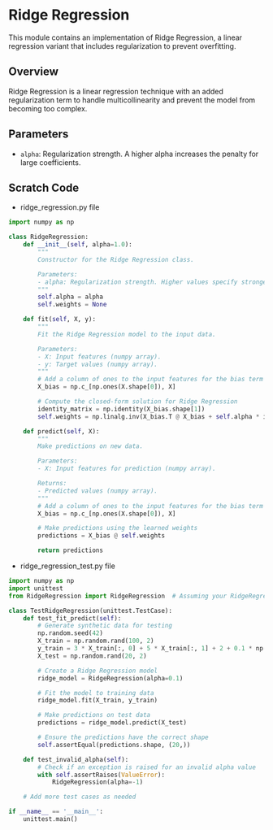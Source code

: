 # Ridge Regression

This module contains an implementation of Ridge Regression, a linear regression variant that includes regularization to prevent overfitting.

## Overview

Ridge Regression is a linear regression technique with an added regularization term to handle multicollinearity and prevent the model from becoming too complex.

## Parameters

- `alpha`: Regularization strength. A higher alpha increases the penalty for large coefficients.

## Scratch Code 

- ridge_regression.py file 

```py
import numpy as np

class RidgeRegression:
    def __init__(self, alpha=1.0):
        """
        Constructor for the Ridge Regression class.

        Parameters:
        - alpha: Regularization strength. Higher values specify stronger regularization.
        """
        self.alpha = alpha
        self.weights = None

    def fit(self, X, y):
        """
        Fit the Ridge Regression model to the input data.

        Parameters:
        - X: Input features (numpy array).
        - y: Target values (numpy array).
        """
        # Add a column of ones to the input features for the bias term
        X_bias = np.c_[np.ones(X.shape[0]), X]

        # Compute the closed-form solution for Ridge Regression
        identity_matrix = np.identity(X_bias.shape[1])
        self.weights = np.linalg.inv(X_bias.T @ X_bias + self.alpha * identity_matrix) @ X_bias.T @ y

    def predict(self, X):
        """
        Make predictions on new data.

        Parameters:
        - X: Input features for prediction (numpy array).

        Returns:
        - Predicted values (numpy array).
        """
        # Add a column of ones to the input features for the bias term
        X_bias = np.c_[np.ones(X.shape[0]), X]

        # Make predictions using the learned weights
        predictions = X_bias @ self.weights

        return predictions
```

- ridge_regression_test.py file 

```py
import numpy as np
import unittest
from RidgeRegression import RidgeRegression  # Assuming your RidgeRegression class is in a separate file

class TestRidgeRegression(unittest.TestCase):
    def test_fit_predict(self):
        # Generate synthetic data for testing
        np.random.seed(42)
        X_train = np.random.rand(100, 2)
        y_train = 3 * X_train[:, 0] + 5 * X_train[:, 1] + 2 + 0.1 * np.random.randn(100)
        X_test = np.random.rand(20, 2)

        # Create a Ridge Regression model
        ridge_model = RidgeRegression(alpha=0.1)

        # Fit the model to training data
        ridge_model.fit(X_train, y_train)

        # Make predictions on test data
        predictions = ridge_model.predict(X_test)

        # Ensure the predictions have the correct shape
        self.assertEqual(predictions.shape, (20,))

    def test_invalid_alpha(self):
        # Check if an exception is raised for an invalid alpha value
        with self.assertRaises(ValueError):
            RidgeRegression(alpha=-1)

    # Add more test cases as needed

if __name__ == '__main__':
    unittest.main()
```
